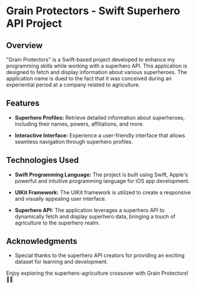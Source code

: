 # Grain Protectors - Swift Superhero API Project

## Overview

"Grain Protectors" is a Swift-based project developed to enhance my programming skills while working with a superhero API. This application is designed to fetch and display information about various superheroes. The application name is dued to the fact that it was conceived during an experiential period at a company related to agriculture.

## Features

- **Superhero Profiles:** Retrieve detailed information about superheroes, including their names, powers, affiliations, and more.

- **Interactive Interface:** Experience a user-friendly interface that allows seamless navigation through superhero profiles.

## Technologies Used

- **Swift Programming Language:** The project is built using Swift, Apple's powerful and intuitive programming language for iOS app development.

- **UIKit Framework:** The UIKit framework is utilized to create a responsive and visually appealing user interface.

- **Superhero API:** The application leverages a superhero API to dynamically fetch and display superhero data, bringing a touch of agriculture to the superhero realm.


## Acknowledgments

- Special thanks to the superhero API creators for providing an exciting dataset for learning and development.

Enjoy exploring the superhero-agriculture crossover with Grain Protectors! 🌾💪
